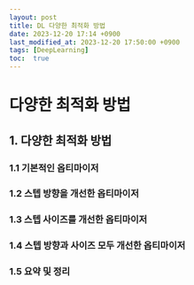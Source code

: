 ```yaml
---
layout: post
title: DL 다양한 최적화 방법
date: 2023-12-20 17:14 +0900
last_modified_at: 2023-12-20 17:50:00 +0900
tags: [DeepLearning]
toc:  true
---
```


# 다양한 최적화 방법

## 1. 다양한 최적화 방법

### 1.1 기본적인 옵티마이저

### 1.2 스텝 방향을 개선한 옵티마이저

### 1.3 스텝 사이즈를 개선한 옵티마이저

### 1.4 스텝 방향과 사이즈 모두 개선한 옵티마이저

### 1.5 요약 및 정리